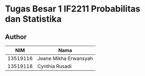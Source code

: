 # Tugas Besar 1 IF2211 Probabilitas dan Statistika

## Author
NIM | Nama
--|--|
13519116 | Jeane Mikha Erwansyah
13519118 | Cynthia Rusadi
